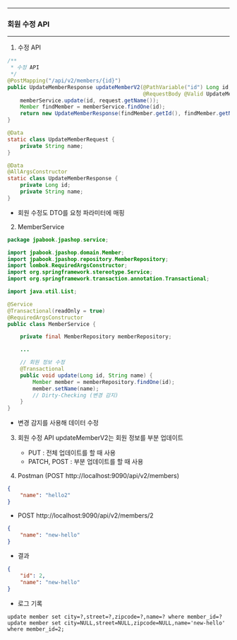 -----
### 회원 수정 API
-----
1. 수정 API
```java
/**
 * 수정 API
 */
@PostMapping("/api/v2/members/{id}")
public UpdateMemberResponse updateMemberV2(@PathVariable("id") Long id,
                                           @RequestBody @Valid UpdateMemberRequest request) {
    memberService.update(id, request.getName());
    Member findMember = memberService.findOne(id);
    return new UpdateMemberResponse(findMember.getId(), findMember.getName());
}

@Data
static class UpdateMemberRequest {
    private String name;
}

@Data
@AllArgsConstructor
static class UpdateMemberResponse {
    private Long id;
    private String name;
}
```
  - 회원 수정도 DTO를 요청 파라미터에 매핑

2. MemberService
```java
package jpabook.jpashop.service;

import jpabook.jpashop.domain.Member;
import jpabook.jpashop.repository.MemberRepository;
import lombok.RequiredArgsConstructor;
import org.springframework.stereotype.Service;
import org.springframework.transaction.annotation.Transactional;

import java.util.List;

@Service
@Transactional(readOnly = true)
@RequiredArgsConstructor
public class MemberService {

    private final MemberRepository memberRepository;

    ...

    // 회원 정보 수정
    @Transactional
    public void update(Long id, String name) {
        Member member = memberRepository.findOne(id);
        member.setName(name);
        // Dirty-Checking (변경 감지)
    }
}
```
  - 변경 감지를 사용해 데이터 수정

3. 회원 수정 API updateMemberV2는 회원 정보를 부분 업데이트
   - PUT : 전체 업데이트를 할 때 사용
   - PATCH, POST : 부분 업데이트를 할 때 사용

4. Postman (POST http://localhost:9090/api/v2/members)
```json
{
    "name": "hello2"
}
```

  - POST http://localhost:9090/api/v2/members/2
```json
{
    "name": "new-hello"
}
```

  - 결과
```json
{
    "id": 2,
    "name": "new-hello"
}
```

  - 로그 기록
```
update member set city=?,street=?,zipcode=?,name=? where member_id=?
update member set city=NULL,street=NULL,zipcode=NULL,name='new-hello' where member_id=2;
```
